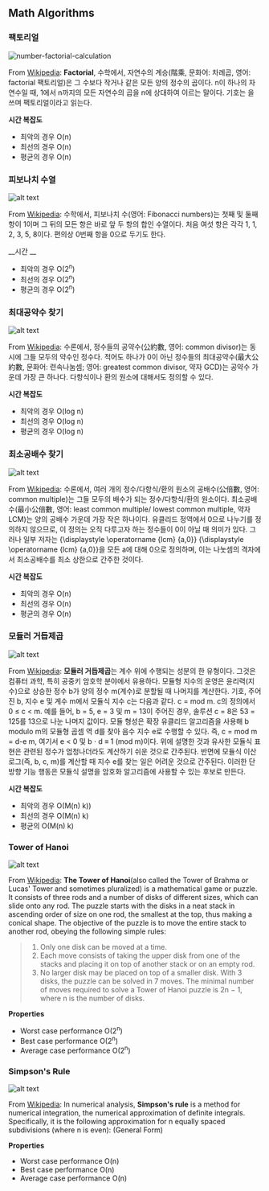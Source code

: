 ## Math Algorithms


### 팩토리얼
![number-factorial-calculation](https://user-images.githubusercontent.com/37097363/49742832-bdac7200-fcdc-11e8-92c8-3f368761127b.jpg)

From [Wikipedia][bubble-wiki]: **Factorial**, 수학에서, 자연수의 계승(階乘, 문화어: 차례곱, 영어: factorial 팩토리얼)은 그 수보다 작거나 같은 모든 양의 정수의 곱이다. n이 하나의 자연수일 때, 1에서 n까지의 모든 자연수의 곱을 n에 상대하여 이르는 말이다. 기호는 을 쓰며 팩토리얼이라고 읽는다.

__시간 복잡도__
* 최악의 경우	O(n)
* 최선의 경우	O(n)
* 평균의 경우	O(n)


### 피보나치 수열
![alt text][bucket-image-1]

From [Wikipedia][bucket-wiki]: 수학에서, 피보나치 수(영어: Fibonacci numbers)는 첫째 및 둘째 항이 1이며 그 뒤의 모든 항은 바로 앞 두 항의 합인 수열이다. 처음 여섯 항은 각각 1, 1, 2, 3, 5, 8이다. 편의상 0번째 항을 0으로 두기도 한다.

__시간 __
* 최악의 경우	O(2<sup>n</sup>)
* 최선의 경우 O(2<sup>n</sup>)
* 평균의 경우	O(2<sup>n</sup>)

### 최대공약수 찾기
![alt text][cocktail-shaker-image]

From [Wikipedia][cocktail-shaker-wiki]: 수론에서, 정수들의 공약수(公約數, 영어: common divisor)는 동시에 그들 모두의 약수인 정수다. 적어도 하나가 0이 아닌 정수들의 최대공약수(最大公約數, 문화어: 련속나눔셈; 영어: greatest common divisor, 약자 GCD)는 공약수 가운데 가장 큰 하나다. 다항식이나 환의 원소에 대해서도 정의할 수 있다.

__시간 복잡도__
* 최악의 경우	O(log n)
* 최선의 경우	O(log n)
* 평균의 경우	O(log n)


### 최소공배수 찾기
![alt text][insertion-image]

From [Wikipedia][insertion-wiki]: 수론에서, 여러 개의 정수/다항식/환의 원소의 공배수(公倍數, 영어: common multiple)는 그들 모두의 배수가 되는 정수/다항식/환의 원소이다. 최소공배수(最小公倍數, 영어: least common multiple/ lowest common multiple, 약자 LCM)는 양의 공배수 가운데 가장 작은 하나이다. 유클리드 정역에서 0으로 나누기를 정의하지 않으므로, 이 정의는 오직 다루고자 하는 정수들이 0이 아닐 때 의미가 있다. 그러나 일부 저자는 {\displaystyle \operatorname {lcm} \{a,0\}} {\displaystyle \operatorname {lcm} \{a,0\}}을 모든 a에 대해 0으로 정의하며, 이는 나눗셈의 격자에서 최소공배수를 최소 상한으로 간주한 것이다.

__시간 복잡도__
* 최악의 경우	O(n)
* 최선의 경우	O(n)
* 평균의 경우	O(n)


### 모듈러 거듭제곱
![alt text][merge-image]

From [Wikipedia][merge-wiki]: **모듈러 거듭제곱**는 계수 위에 수행되는 성분의 한 유형이다. 그것은 컴퓨터 과학, 특히 공중키 암호학 분야에서 유용하다. 모듈형 지수의 운영은 윤리력(지수)으로 상승한 정수 b가 양의 정수 m(계수)로 분할될 때 나머지를 계산한다. 기호, 주어진 b, 지수 e 및 계수 m에서 모듈식 지수 c는 다음과 같다. c = mod m. c의 정의에서 0 ≤ c < m. 예를 들어, b = 5, e = 3 및 m = 13이 주어진 경우, 솔루션 c = 8은 53 = 125를 13으로 나눈 나머지 값이다.
모듈 형성은 확장 유클리드 알고리즘을 사용해 b modulo m의 모듈형 곱셈 역 d를 찾아 음수 지수 e로 수행할 수 있다. 즉, c = mod m = d-e m, 여기서 e < 0 및 b ⋅ d ≡ 1 (mod m)이다. 위에 설명한 것과 유사한 모듈식 표현은 관련된 정수가 엄청나더라도 계산하기 쉬운 것으로 간주된다. 반면에 모듈식 이산 로그(즉, b, c, m)를 계산할 때 지수 e를 찾는 일은 어려운 것으로 간주된다. 이러한 단방향 기능 행동은 모듈식 설명을 암호화 알고리즘에 사용할 수 있는 후보로 만든다.

__시간 복잡도__
* 최악의 경우	O(M(n) k))
* 최선의 경우	O(M(n) k)
* 평균의 	O(M(n) k)


### Tower of Hanoi
![alt text][quick-image]

From [Wikipedia][quick-wiki]: **The Tower of Hanoi**(also called the Tower of Brahma or Lucas' Tower and sometimes pluralized) is a mathematical game or puzzle. It consists of three rods and a number of disks of different sizes, which can slide onto any rod. The puzzle starts with the disks in a neat stack in ascending order of size on one rod, the smallest at the top, thus making a conical shape.
The objective of the puzzle is to move the entire stack to another rod, obeying the following simple rules:
>1. Only one disk can be moved at a time.
>2. Each move consists of taking the upper disk from one of the stacks and placing it on top of another stack or on an empty rod.
>3. No larger disk may be placed on top of a smaller disk.
With 3 disks, the puzzle can be solved in 7 moves. The minimal number of moves required to solve a Tower of Hanoi puzzle is 2n − 1, where n is the number of disks.

__Properties__
* Worst case performance	O(2<sup>n</sup>)
* Best case performance O(2<sup>n</sup>)
* Average case performance	O(2<sup>n</sup>)



### Simpson's Rule
![alt text][simpson-rule]

From [Wikipedia](https://en.wikipedia.org/wiki/Simpson%27s_rule): In numerical analysis, **Simpson's rule** is a method for numerical integration, the numerical approximation of definite integrals. Specifically, it is the following approximation for n equally spaced subdivisions (where n is even): (General Form)

__Properties__
* Worst case performance	O(n)
* Best case performance	O(n)
* Average case performance	O(n)

[bubble-toptal]: https://www.toptal.com/developers/sorting-algorithms/bubble-sort
[bubble-wiki]: https://en.wikipedia.org/wiki/Factorial
[bubble-image]: https://upload.wikimedia.org/wikipedia/commons/thumb/8/83/Bubblesort-edited-color.svg/220px-Bubblesort-edited-color.svg.png "Bubble Sort"

[bucket-wiki]: https://en.wikipedia.org/wiki/Fibonacci_number
[bucket-image-1]: https://upload.wikimedia.org/wikipedia/commons/d/db/34%2A21-FibonacciBlocks.png
[bucket-image-2]: https://upload.wikimedia.org/wikipedia/commons/thumb/e/e3/Bucket_sort_2.svg/311px-Bucket_sort_2.svg.png "Bucket Sort"

[cocktail-shaker-wiki]: https://en.wikipedia.org/wiki/Greatest_common_divisor
[cocktail-shaker-image]: https://image.slidesharecdn.com/saikat-20roy-20-20me-20software-20engg-20-2026-140402183023-phpapp02/95/gcd-of-n-numbers-3-638.jpg?cb=1396463613

[insertion-toptal]: https://www.toptal.com/developers/sorting-algorithms/insertion-sort
[insertion-wiki]: https://en.wikipedia.org/wiki/Least_common_multiple
[insertion-image]: https://upload.wikimedia.org/wikipedia/commons/thumb/d/d9/Least_common_multiple_chart.png/375px-Least_common_multiple_chart.png

[quick-toptal]: https://www.toptal.com/developers/sorting-algorithms/quick-sort
[quick-wiki]: https://en.wikipedia.org/wiki/Tower_of_Hanoi
[quick-image]: https://upload.wikimedia.org/wikipedia/commons/thumb/0/07/Tower_of_Hanoi.jpeg/450px-Tower_of_Hanoi.jpeg

[radix-wiki]: https://en.wikipedia.org/wiki/Radix_sort

[merge-toptal]: https://www.toptal.com/developers/sorting-algorithms/merge-sort
[merge-wiki]: https://en.wikipedia.org/wiki/Modular_exponentiation
[merge-image]: https://i.stack.imgur.com/L5W3I.png

[simpson-rule]: https://upload.wikimedia.org/wikipedia/commons/thumb/c/ca/Simpsons_method_illustration.svg/330px-Simpsons_method_illustration.svg.png
